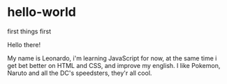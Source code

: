 # hello-world
first things first


Hello there!

My name is Leonardo, i'm learning JavaScript for now, at the same time i get bet better on HTML and CSS, and improve my english.
I like Pokemon, Naruto and all the DC's speedsters, they'r all cool.
